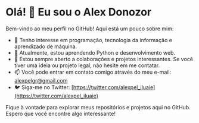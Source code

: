 # Olá! 👋 Eu sou o Alex Donozor

Bem-vindo ao meu perfil no GitHub! Aqui está um pouco sobre mim:

- 👀 Tenho interesse em programação, tecnologia da informação e aprendizado de máquina.
- 🌱 Atualmente, estou aprendendo Python e desenvolvimento web.
- 💞️ Estou sempre aberto a colaborações e projetos interessantes. Se você tiver uma ideia ou projeto legal, não hesite em me contatar.
- 📫 Você pode entrar em contato comigo através do meu e-mail: [alexpelgr@gmail.com](mailto:alexpelgr@gmail.com)
- 🐦 Siga-me no Twitter: [https://twitter.com/alexpel_iluaie](https://twitter.com/alexpel_iluaie)

Fique à vontade para explorar meus repositórios e projetos aqui no GitHub. Espero que você encontre algo interessante!
